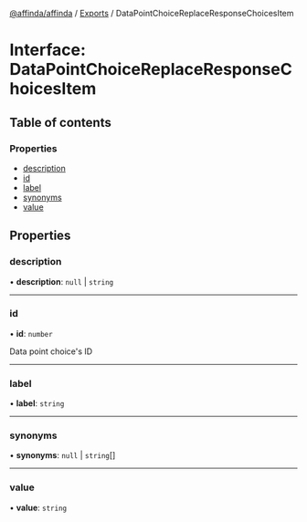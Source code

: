 [@affinda/affinda](../README.md) / [Exports](../modules.md) / DataPointChoiceReplaceResponseChoicesItem

# Interface: DataPointChoiceReplaceResponseChoicesItem

## Table of contents

### Properties

- [description](DataPointChoiceReplaceResponseChoicesItem.md#description)
- [id](DataPointChoiceReplaceResponseChoicesItem.md#id)
- [label](DataPointChoiceReplaceResponseChoicesItem.md#label)
- [synonyms](DataPointChoiceReplaceResponseChoicesItem.md#synonyms)
- [value](DataPointChoiceReplaceResponseChoicesItem.md#value)

## Properties

### description

• **description**: ``null`` \| `string`

___

### id

• **id**: `number`

Data point choice's ID

___

### label

• **label**: `string`

___

### synonyms

• **synonyms**: ``null`` \| `string`[]

___

### value

• **value**: `string`
